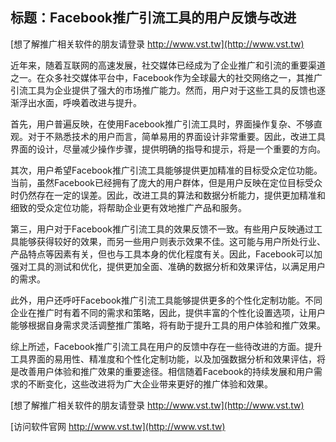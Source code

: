 ## **标题：Facebook推广引流工具的用户反馈与改进**

[想了解推广相关软件的朋友请登录 http://www.vst.tw](http://www.vst.tw)

近年来，随着互联网的高速发展，社交媒体已经成为了企业推广和引流的重要渠道之一。在众多社交媒体平台中，Facebook作为全球最大的社交网络之一，其推广引流工具为企业提供了强大的市场推广能力。然而，用户对于这些工具的反馈也逐渐浮出水面，呼唤着改进与提升。

首先，用户普遍反映，在使用Facebook推广引流工具时，界面操作复杂、不够直观。对于不熟悉技术的用户而言，简单易用的界面设计非常重要。因此，改进工具界面的设计，尽量减少操作步骤，提供明确的指导和提示，将是一个重要的方向。

其次，用户希望Facebook推广引流工具能够提供更加精准的目标受众定位功能。当前，虽然Facebook已经拥有了庞大的用户群体，但是用户反映在定位目标受众时仍然存在一定的误差。因此，改进工具的算法和数据分析能力，提供更加精准和细致的受众定位功能，将帮助企业更有效地推广产品和服务。

第三，用户对于Facebook推广引流工具的效果反馈不一致。有些用户反映通过工具能够获得较好的效果，而另一些用户则表示效果不佳。这可能与用户所处行业、产品特点等因素有关，但也与工具本身的优化程度有关。因此，Facebook可以加强对工具的测试和优化，提供更加全面、准确的数据分析和效果评估，以满足用户的需求。

此外，用户还呼吁Facebook推广引流工具能够提供更多的个性化定制功能。不同企业在推广时有着不同的需求和策略，因此，提供丰富的个性化设置选项，让用户能够根据自身需求灵活调整推广策略，将有助于提升工具的用户体验和推广效果。

综上所述，Facebook推广引流工具在用户的反馈中存在一些待改进的方面。提升工具界面的易用性、精准度和个性化定制功能，以及加强数据分析和效果评估，将是改善用户体验和推广效果的重要途径。相信随着Facebook的持续发展和用户需求的不断变化，这些改进将为广大企业带来更好的推广体验和效果。

[想了解推广相关软件的朋友请登录 http://www.vst.tw](http://www.vst.tw)


[访问软件官网 http://www.vst.tw](http://www.vst.tw)
